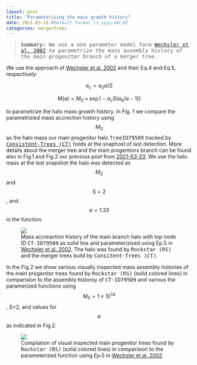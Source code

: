 ```yaml
---
layout: post
title: "Parameterizing the mass growth history"
date: 2021-03-10 #Default format is yyyy.mm.dd
categories: mergertrees
---
```


<blockquote><tt><b>Summary:</b> We use a one parameter model form <a href="https://ui.adsabs.harvard.edu/abs/2002ApJ...568...52W/abstract">Wechsler et al. 2002</a> to parametrize the mass assembly history of the main progenitor branch of a merger tree. </tt></blockquote>

We use the approach of <a href="https://ui.adsabs.harvard.edu/abs/2002ApJ...568...52W/abstract">Wechsler et al. 2002</a> and their Eq.4 and Eq.5, respectively:

$$ a_c= a_0 \alpha/S $$

$$ M(a) = M_0 \times \exp  \Big[ -a_c S \big(a_0/a - 1\big)  \Big] $$

to parametrize the halo mass growth history. In Fig. 1 we compare the parametrizied mass accrection history using $$M_0$$ as the halo mass our main progenitor halo <tt>TreeID79509</tt> tracked by <a href="https://ui.adsabs.harvard.edu/abs/2012ascl.soft10011B/abstract"><tt>Consistent-Trees (CT)</tt></a> holds at the snaphost of last detection. More details about the merger tree and the main progentiors branch can be found also in Fig.1 and Fig.2 our previous post from <a href="https://dstoppacher.github.io/A-testrun-on-merger-trees-4/">2021-03-23</a>. We use the halo mass at the last snapshot the halo was detected as $$M_0$$ and $$S=2$$, and $$\alpha=1.33$$ in the function.

<figure>
  <img src="{{ site.baseurl }}/plots/2021-03-10_test.png">
  <figcaption>Mass accreaction history of the main branch halo with top node ID <tt>CT-ID79509</tt> as solid line and parameterizised using Ep.5 in <a href="https://ui.adsabs.harvard.edu/abs/2002ApJ...568...52W/abstract">Wechsler et al. 2002</a>. The halo was found by <tt>Rockstar (RS)</tt> and the merger trees build by <tt>Consitent-Trees (CT)</tt>.
  </figcaption>
</figure>

In the Fig.2 we show various visually inspected mass assembly histories of the main progenitor trees found by <tt>Rockstar (RS)</tt> (solid colored lines) in comparision to the assembly historoy of <tt>CT-ID79509</tt> and various the paramerized functions using $$M_0=1 \times 10^{14}$$, S=2, and values for $$\alpha$$ as indicated in Fig.2.

<figure>
  <img src="{{ site.baseurl }}/plots/2021-03-10_test2.png">
  <figcaption>Compilation of visual inspected main progenitor trees found by <tt>Rockstar (RS)</tt> (solid colored lines) in comparision to the parameterized function using Ep.5 in <a href="https://ui.adsabs.harvard.edu/abs/2002ApJ...568...52W/abstract">Wechsler et al. 2002</a>.
  </figcaption>
</figure>
